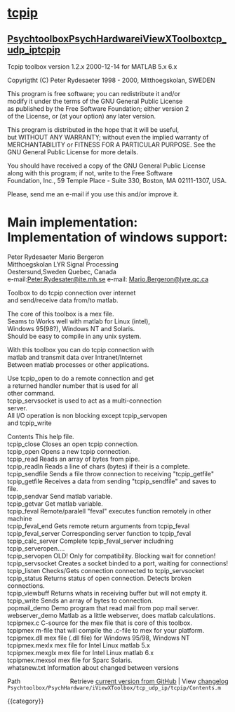 # [tcpip](tcpip)
## [Psychtoolbox](Psychtoolbox)[PsychHardware](PsychHardware)[iViewXToolbox](iViewXToolbox)[tcp_udp_ip](tcp_udp_ip)[tcpip](tcpip)

Tcpip toolbox version 1.2.x  2000-12-14 for MATLAB 5.x 6.x  
  
Copyrigtht (C) Peter Rydesaeter 1998 - 2000, Mitthoegskolan, SWEDEN  
  
This program is free software; you can redistribute it and/or  
modify it under the terms of the GNU General Public License  
as published by the Free Software Foundation; either version 2  
of the License, or (at your option) any later version.  
  
This program is distributed in the hope that it will be useful,  
but WITHOUT ANY WARRANTY; without even the implied warranty of  
MERCHANTABILITY or FITNESS FOR A PARTICULAR PURPOSE.  See the  
GNU General Public License for more details.  
  
You should have received a copy of the GNU General Public License  
along with this program; if not, write to the Free Software  
Foundation, Inc., 59 Temple Place - Suite 330, Boston, MA  02111-1307, USA.  
  
Please, send me an e-mail if you use this and/or improve it.  
  
Main implementation:              Implementation of windows support:  
===================  
  
Peter Rydesaeter                  Mario Bergeron  
Mitthoegskolan                    LYR Signal Processing  
Oestersund,Sweden                 Quebec, Canada  
e-mail:Peter.Rydesater@ite.mh.se  e-mail: Mario.Bergeron@lyre.qc.ca  
  
  
Toolbox to do tcpip connection over internet  
and send/receive data from/to matlab.  
  
The core of this toolbox is a mex file.  
Seams to Works well with matlab for Linux (intel),  
Windows 95(98?), Windows NT and  Solaris.  
Should be easy to compile in any unix system.  
  
With this toolbox you can do tcpip connection with  
matlab and transmit data over Intranet/Internet  
Between matlab processes or other applications.  
  
Use tcpip\_open to do a remote connection and get  
a returned handler number that is used for all  
other command.  
tcpip\_servsocket is used to act as a multi-connection  
server.  
All I/O operation is non blocking except tcpip\_servopen  
and tcpip\_write  
  
  
Contents         This help file.  
tcpip\_close      Closes an open tcpip connection.  
tcpip\_open       Opens a new tcpip connection.  
tcpip\_read       Reads an array of bytes from pipe.  
tcpip\_readln     Reads a line of chars (bytes) if their is a complete.  
tcpip\_sendfile   Sends a file throw connection to receiving "tcpip\_getfile"  
tcpip\_getfile    Receives a data from sending "tcpip\_sendfile" and saves to file.  
tcpip\_sendvar    Send matlab variable.  
tcpip\_getvar     Get matlab variable.  
tcpip\_feval      Remote/paralell "feval" executes function remotely in other machine  
tcpip\_feval\_end  Gets remote return arguments from tcpip\_feval  
tcpip\_feval\_server Corresponding server function to tcpip\_feval  
tcpip\_calc\_server  Complete tcpip\_feval\_server includning tcpip\_serveropen....  
tcpip\_servopen   OLD! Only for compatibility. Blocking wait for connetion!  
tcpip\_servsocket Creates a socket binded to a port, waiting for connections!  
tcpip\_listen     Checks/Gets connection connected to tcpip\_servsocket  
tcpip\_status     Returns status of open connection. Detects broken connections.  
tcpip\_viewbuff   Returns whats in receiving buffer but will not empty it.  
tcpip\_write      Sends an array of bytes to connection.  
popmail\_demo     Demo program that read mail from pop mail server.  
webserver\_demo   Matlab as a little webserver, does matlab calculations.  
tcpipmex.c       C-source for the mex file that is core of this toolbox.  
tcpipmex         m-file that will compile the .c-file to mex for your platform.  
tcpipmex.dll     mex file (.dll file) for Windows 95/98, Windows NT  
tcpipmex.mexlx   mex file for Intel Linux matlab 5.x  
tcpipmex.mexglx  mex file for Intel Linux matlab 6.x  
tcpipmex.mexsol  mex file for Sparc Solaris.  
whatsnew.txt     Information about changed between versions  
  




<div class="code_header" style="text-align:right;">
  <span style="float:left;">Path&nbsp;&nbsp;</span> <span class="counter">Retrieve <a href=
  "https://raw.github.com/Psychtoolbox-3/Psychtoolbox-3/beta/Psychtoolbox/PsychHardware/iViewXToolbox/tcp_udp_ip/tcpip/Contents.m">current version from GitHub</a> | View <a href=
  "https://github.com/Psychtoolbox-3/Psychtoolbox-3/commits/beta/Psychtoolbox/PsychHardware/iViewXToolbox/tcp_udp_ip/tcpip/Contents.m">changelog</a></span>
</div>
<div class="code">
  <code>Psychtoolbox/PsychHardware/iViewXToolbox/tcp_udp_ip/tcpip/Contents.m</code>
</div>

{{category}}